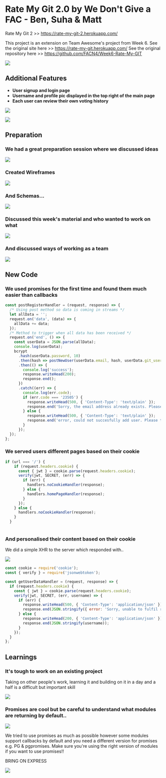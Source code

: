 
# Rate My Git 2.0 by We Don't Give a FAC - Ben, Suha & Matt

Rate My Git 2 >> https://rate-my-git-2.herokuapp.com/

This project is an extension on Team Awesome's project from Week 6. See the original site here >> https://rate-my-git.herokuapp.com/
See the original repository here >> https://github.com/FACN4/Week6-Rate-My-GIT

![](https://media.giphy.com/media/3orifayODwmlRQQ6Yw/giphy.gif)

## Additional Features
  - **User signup and login page**
  - **Username and profile pic displayed in the top right of the main page**
  - **Each user can review their own voting history**

![](https://i.imgur.com/GHcn82q.png)

![](https://i.imgur.com/F9NmxY0.png)

## Preparation

### We had a great preparation session where we discussed ideas

![](https://i.imgur.com/dI3Hrpc.jpg)

### Created Wireframes

![](https://i.imgur.com/389OxWG.jpg)

### And Schemas...

![](https://i.imgur.com/JWx9o2R.jpg)

### Discussed this week's material and who wanted to work on what

![](https://i.imgur.com/mcOXTnN.jpg)

### And discussed ways of working as a team

![](https://i.imgur.com/xAmVhQw.jpg)

## New Code

### We used promises for the first time and found them much easier than callbacks

``` Javascript
const postRegisterHandler = (request, response) => {
  /* Using post method so data is coming in streams */
  let allData = '';
  request.on('data', (data) => {
    allData += data;
  });
  /* Method to trigger when all data has been received */
  request.on('end', () => {
    const userData = JSON.parse(allData);
    console.log(userData);
    bcrypt
      .hash(userData.password, 10)
      .then(hash => postNewUser(userData.email, hash, userData.git_username))
      .then(() => {
        console.log('success');
        response.writeHead(200);
        response.end();
      })
      .catch((err) => {
        console.log(err.code);
        if (err.code === '23505') {
          response.writeHead(500, { 'Content-Type': 'text/plain' });
          response.end('Sorry, the email address already exists. Please choose another.');
        } else {
          response.writeHead(500, { 'Content-Type': 'text/plain' });
          response.end('error, could not succesfully add user. Please try again later.');
        }
      });
  });
};
```

### We served users different pages based on their cookie

``` javascript
if (url === '/') {
    if (request.headers.cookie) {
      const { jwt } = cookie.parse(request.headers.cookie);
      verify(jwt, SECRET, (err) => {
        if (err) {
          handlers.noCookieHandler(response);
        } else {
          handlers.homePageHandler(response);
        }
      });
    } else {
      handlers.noCookieHandler(response);
    }
  }
 
 ```

### And personalised their content based on their cookie

We did a simple XHR to the server which responded with..

![](https://i.imgur.com/mfDEmuV.png)

``` javascript
const cookie = require('cookie');
const { verify } = require('jsonwebtoken');

const getUserDataHandler = (request, response) => {
  if (request.headers.cookie) {
    const { jwt } = cookie.parse(request.headers.cookie);
    verify(jwt, SECRET, (err, username) => {
      if (err) {
        response.writeHead(500, { 'Content-Type': 'application/json' });
        response.end(JSON.stringify({ error: 'Sorry, unable to fulfil request' }));
      } else {
        response.writeHead(200, { 'Content-Type': 'application/json' });
        response.end(JSON.stringify(username));
      }
    });
  }
};
```

## Learnings

### It's tough to work on an existing project

Taking on other people's work, learning it and building on it in a day and a half is a difficult but important skill

![](https://i.imgur.com/zfSYHkE.png)

### Promises are cool but be careful to understand what modules are returning by default..

![](https://media.giphy.com/media/l0K4fIEZ1FFiWFJPq/giphy.gif)

We tried to use promises as much as possible however some modules support callbacks by default and you need a different version for promises e.g. PG & pgpromises. Make sure you're using the right version of modules if you want to use promises!!

BRING ON EXPRESS

![](https://media.giphy.com/media/nNxT5qXR02FOM/giphy.gif)

